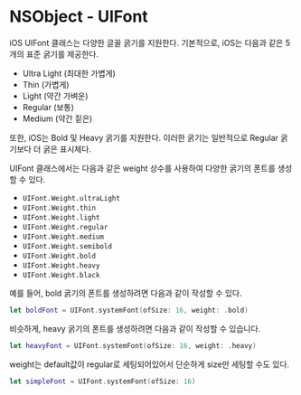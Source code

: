 # NSObject - UIFont

iOS UIFont 클래스는 다양한 글꼴 굵기를 지원한다. 기본적으로, iOS는 다음과 같은 5개의 표준 굵기를 제공한다.

- Ultra Light (최대한 가볍게)
- Thin (가볍게)
- Light (약간 가벼운)
- Regular (보통)
- Medium (약간 짙은)

또한, iOS는 Bold 및 Heavy 굵기를 지원한다. 이러한 굵기는 일반적으로 Regular 굵기보다 더 굵은 표시체다.

UIFont 클래스에서는 다음과 같은 weight 상수를 사용하여 다양한 굵기의 폰트를 생성할 수 있다.

- `UIFont.Weight.ultraLight`
- `UIFont.Weight.thin`
- `UIFont.Weight.light`
- `UIFont.Weight.regular`
- `UIFont.Weight.medium`
- `UIFont.Weight.semibold`
- `UIFont.Weight.bold`
- `UIFont.Weight.heavy`
- `UIFont.Weight.black`

예를 들어, bold 굵기의 폰트를 생성하려면 다음과 같이 작성할 수 있다.

```swift
let boldFont = UIFont.systemFont(ofSize: 16, weight: .bold)
```
비슷하게, heavy 굵기의 폰트를 생성하려면 다음과 같이 작성할 수 있습니다.

```swift
let heavyFont = UIFont.systemFont(ofSize: 16, weight: .heavy)
```

weight는 default값이 regular로 세팅되어있어서 단순하게 size만 세팅할 수도 있다.
```swift
let simpleFont = UIFont.systemFont(ofSize: 16)
```
